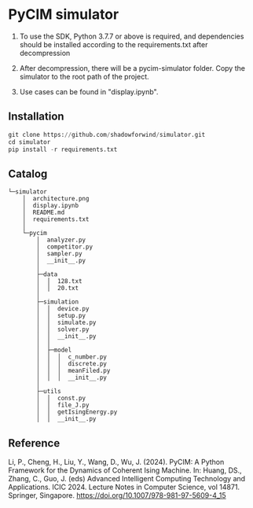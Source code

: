 # PyCIM simulator

1. To use the SDK, Python 3.7.7 or above is required, and dependencies should be installed according to the requirements.txt after decompression

2. After decompression, there will be a pycim-simulator folder. Copy the simulator to the root path of the project.

3. Use cases can be found in "display.ipynb".

## Installation

```python
git clone https://github.com/shadowforwind/simulator.git
cd simulator
pip install -r requirements.txt
```

## Catalog

```
└─simulator
    │  architecture.png
    │  display.ipynb
    │  README.md
    │  requirements.txt
    │
    └─pycim
        │  analyzer.py
        │  competitor.py
        │  sampler.py
        │  __init__.py
        │
        ├─data
        │  │  128.txt
        │  │  20.txt
        │
        ├─simulation
        │  │  device.py
        │  │  setup.py
        │  │  simulate.py
        │  │  solver.py
        │  │  __init__.py
        │  │
        │  ├─model
        │  │  │  c_number.py
        │  │  │  discrete.py
        │  │  │  meanFiled.py
        │  │  │  __init__.py
        │
        ├─utils
        │  │  const.py
        │  │  file_J.py
        │  │  getIsingEnergy.py
        │  │  __init__.py
```

## Reference

Li, P., Cheng, H., Liu, Y., Wang, D., Wu, J. (2024). PyCIM: A Python Framework for the Dynamics of Coherent Ising Machine. In: Huang, DS., Zhang, C., Guo, J. (eds) Advanced Intelligent Computing Technology and Applications. ICIC 2024. Lecture Notes in Computer Science, vol 14871. Springer, Singapore. https://doi.org/10.1007/978-981-97-5609-4_15